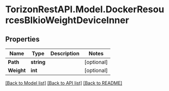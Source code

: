 
# TorizonRestAPI.Model.DockerResourcesBlkioWeightDeviceInner

## Properties

Name | Type | Description | Notes
------------ | ------------- | ------------- | -------------
**Path** | **string** |  | [optional] 
**Weight** | **int** |  | [optional] 

[[Back to Model list]](../README.md#documentation-for-models)
[[Back to API list]](../README.md#documentation-for-api-endpoints)
[[Back to README]](../README.md)

